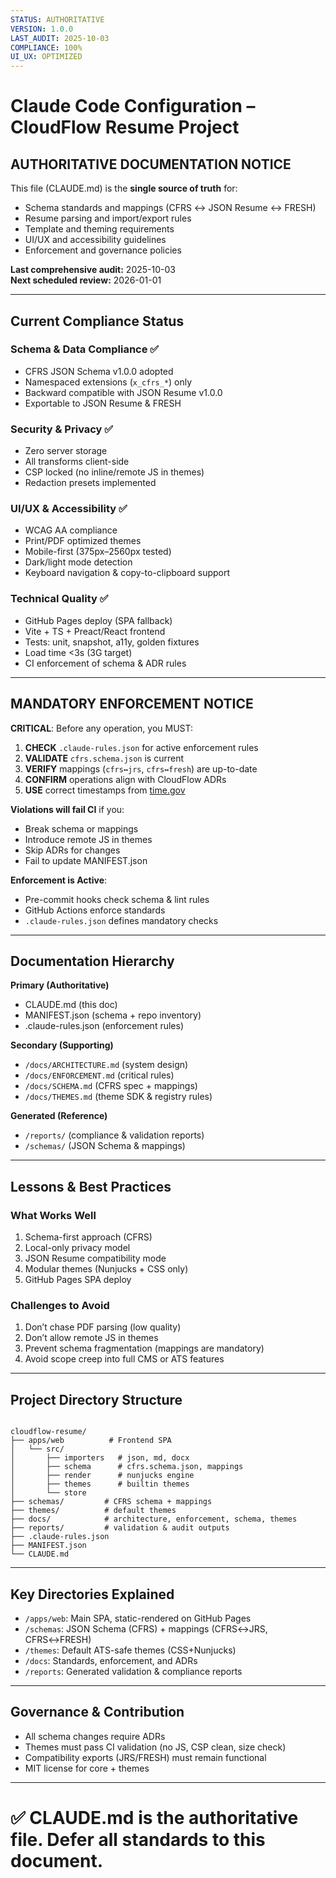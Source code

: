 ```yaml
--- 
STATUS: AUTHORITATIVE
VERSION: 1.0.0
LAST_AUDIT: 2025-10-03
COMPLIANCE: 100%
UI_UX: OPTIMIZED
---
```


# Claude Code Configuration – CloudFlow Resume Project

## AUTHORITATIVE DOCUMENTATION NOTICE
This file (CLAUDE.md) is the **single source of truth** for:
- Schema standards and mappings (CFRS ↔ JSON Resume ↔ FRESH)
- Resume parsing and import/export rules
- Template and theming requirements
- UI/UX and accessibility guidelines
- Enforcement and governance policies

**Last comprehensive audit:** 2025-10-03  
**Next scheduled review:** 2026-01-01  

---

## Current Compliance Status

### Schema & Data Compliance ✅
- CFRS JSON Schema v1.0.0 adopted
- Namespaced extensions (`x_cfrs_*`) only
- Backward compatible with JSON Resume v1.0.0
- Exportable to JSON Resume & FRESH

### Security & Privacy ✅
- Zero server storage
- All transforms client-side
- CSP locked (no inline/remote JS in themes)
- Redaction presets implemented

### UI/UX & Accessibility ✅
- WCAG AA compliance
- Print/PDF optimized themes
- Mobile-first (375px–2560px tested)
- Dark/light mode detection
- Keyboard navigation & copy-to-clipboard support

### Technical Quality ✅
- GitHub Pages deploy (SPA fallback)
- Vite + TS + Preact/React frontend
- Tests: unit, snapshot, a11y, golden fixtures
- Load time <3s (3G target)
- CI enforcement of schema & ADR rules

---

## MANDATORY ENFORCEMENT NOTICE

**CRITICAL**: Before any operation, you MUST:
1. **CHECK** `.claude-rules.json` for active enforcement rules  
2. **VALIDATE** `cfrs.schema.json` is current  
3. **VERIFY** mappings (`cfrs↔jrs`, `cfrs↔fresh`) are up-to-date  
4. **CONFIRM** operations align with CloudFlow ADRs  
5. **USE** correct timestamps from [time.gov](https://time.gov)  

**Violations will fail CI** if you:
- Break schema or mappings
- Introduce remote JS in themes
- Skip ADRs for changes
- Fail to update MANIFEST.json

**Enforcement is Active**:
- Pre-commit hooks check schema & lint rules
- GitHub Actions enforce standards
- `.claude-rules.json` defines mandatory checks

---

## Documentation Hierarchy

**Primary (Authoritative)**  
- CLAUDE.md (this doc)  
- MANIFEST.json (schema + repo inventory)  
- .claude-rules.json (enforcement rules)  

**Secondary (Supporting)**  
- `/docs/ARCHITECTURE.md` (system design)  
- `/docs/ENFORCEMENT.md` (critical rules)  
- `/docs/SCHEMA.md` (CFRS spec + mappings)  
- `/docs/THEMES.md` (theme SDK & registry rules)  

**Generated (Reference)**  
- `/reports/` (compliance & validation reports)  
- `/schemas/` (JSON Schema & mappings)  

---

## Lessons & Best Practices

### What Works Well
1. Schema-first approach (CFRS)  
2. Local-only privacy model  
3. JSON Resume compatibility mode  
4. Modular themes (Nunjucks + CSS only)  
5. GitHub Pages SPA deploy

### Challenges to Avoid
1. Don’t chase PDF parsing (low quality)  
2. Don’t allow remote JS in themes  
3. Prevent schema fragmentation (mappings are mandatory)  
4. Avoid scope creep into full CMS or ATS features  

---

## Project Directory Structure

```

cloudflow-resume/
├── apps/web          # Frontend SPA
│   └── src/
│       ├── importers   # json, md, docx
│       ├── schema      # cfrs.schema.json, mappings
│       ├── render      # nunjucks engine
│       ├── themes      # builtin themes
│       └── store
├── schemas/         # CFRS schema + mappings
├── themes/          # default themes
├── docs/            # architecture, enforcement, schema, themes
├── reports/         # validation & audit outputs
├── .claude-rules.json
├── MANIFEST.json
└── CLAUDE.md

```

---

## Key Directories Explained

- `/apps/web`: Main SPA, static-rendered on GitHub Pages  
- `/schemas`: JSON Schema (CFRS) + mappings (CFRS↔JRS, CFRS↔FRESH)  
- `/themes`: Default ATS-safe themes (CSS+Nunjucks)  
- `/docs`: Standards, enforcement, and ADRs  
- `/reports`: Generated validation & compliance reports  

---

## Governance & Contribution

- All schema changes require ADRs  
- Themes must pass CI validation (no JS, CSP clean, size check)  
- Compatibility exports (JRS/FRESH) must remain functional  
- MIT license for core + themes  

---

# ✅ CLAUDE.md is the authoritative file. Defer all standards to this document.

